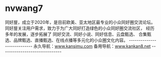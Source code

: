# nvwang7
   同好屋，成立于2020年，是目前欧美、亚太地区最专业的小众同好圈交流论坛。    同好屋关注用户需求，致力于为广大同好打造绿色的小众同好圈交流社区，    经历多年的发展，逐步拓展了    同好交流、同好小说、同好信息、云盘甄选、    合集甄选、品牌甄选、直播甄选、在线点播等多元化的小众圈文化内容。   ----------------------------   永久导航：www.kansimu.com    备用导航：www.kankan8.net   -------------------------------
